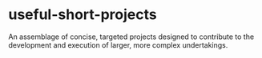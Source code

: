 # useful-short-projects
An assemblage of concise, targeted projects designed to contribute to the development and execution of larger, more complex undertakings.
